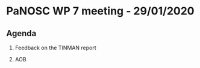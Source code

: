 PaNOSC WP 7 meeting - 29/01/2020
========================================================

Agenda
------

1. Feedback on the TINMAN report

2. AOB
